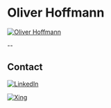 # Oliver Hoffmann

[![Oliver Hoffmann](http://res.cloudinary.com/ontore/image/upload/c_scale,fl_advanced_resize,w_800/v1490167322/IMG_20160906_160932_ozmwwn.jpg)](https://docs.google.com/presentation/d/e/2PACX-1vS9sF42fJiA-oOv2bTSC1XfPwpBVAtDgXA-j-Kcs2LB1pRQCgIIJY0Oeh1sbQGQNmlj0mOnxaPEfV-Y/pub?start=false&loop=false&delayms=3000)
 
--

## Contact

[![LinkedIn](https://content.linkedin.com/content/dam/brand/site/img/visual-guidelines.png)](http://at.linkedin.com/in/ontore)

[![Xing](http://www.baynado.de/blog/wp-content/uploads/2015/10/xing-logo-150x150.png)](http://www.xing.com/profile/Oliver_Hoffmann143)
